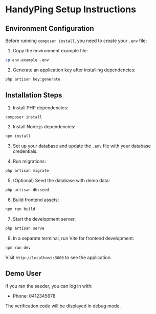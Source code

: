 # HandyPing Setup Instructions

## Environment Configuration

Before running `composer install`, you need to create your `.env` file:

1. Copy the environment example file:
```bash
cp env.example .env
```

2. Generate an application key after installing dependencies:
```bash
php artisan key:generate
```

## Installation Steps

1. Install PHP dependencies:
```bash
composer install
```

2. Install Node.js dependencies:
```bash
npm install
```

3. Set up your database and update the `.env` file with your database credentials.

4. Run migrations:
```bash
php artisan migrate
```

5. (Optional) Seed the database with demo data:
```bash
php artisan db:seed
```

6. Build frontend assets:
```bash
npm run build
```

7. Start the development server:
```bash
php artisan serve
```

8. In a separate terminal, run Vite for frontend development:
```bash
npm run dev
```

Visit `http://localhost:8000` to see the application.

## Demo User

If you ran the seeder, you can log in with:
- Phone: 0412345678

The verification code will be displayed in debug mode. 